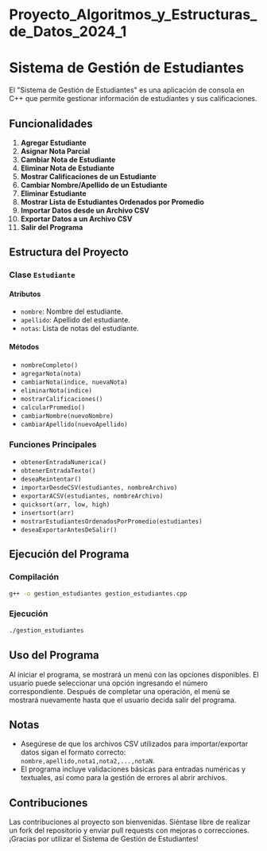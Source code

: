 # Proyecto_Algoritmos_y_Estructuras_de_Datos_2024_1


# Sistema de Gestión de Estudiantes

El "Sistema de Gestión de Estudiantes" es una aplicación de consola en C++ que permite gestionar información de estudiantes y sus calificaciones. 

## Funcionalidades

1. **Agregar Estudiante**
2. **Asignar Nota Parcial**
3. **Cambiar Nota de Estudiante**
4. **Eliminar Nota de Estudiante**
5. **Mostrar Calificaciones de un Estudiante**
6. **Cambiar Nombre/Apellido de un Estudiante**
7. **Eliminar Estudiante**
8. **Mostrar Lista de Estudiantes Ordenados por Promedio**
9. **Importar Datos desde un Archivo CSV**
10. **Exportar Datos a un Archivo CSV**
11. **Salir del Programa**

## Estructura del Proyecto

### Clase `Estudiante`

#### Atributos
- `nombre`: Nombre del estudiante.
- `apellido`: Apellido del estudiante.
- `notas`: Lista de notas del estudiante.

#### Métodos
- `nombreCompleto()`
- `agregarNota(nota)`
- `cambiarNota(indice, nuevaNota)`
- `eliminarNota(indice)`
- `mostrarCalificaciones()`
- `calcularPromedio()`
- `cambiarNombre(nuevoNombre)`
- `cambiarApellido(nuevoApellido)`

### Funciones Principales

- `obtenerEntradaNumerica()`
- `obtenerEntradaTexto()`
- `deseaReintentar()`
- `importarDesdeCSV(estudiantes, nombreArchivo)`
- `exportarACSV(estudiantes, nombreArchivo)`
- `quicksort(arr, low, high)`
- `insertsort(arr)`
- `mostrarEstudiantesOrdenadosPorPromedio(estudiantes)`
- `deseaExportarAntesDeSalir()`

## Ejecución del Programa

### Compilación

```sh
g++ -o gestion_estudiantes gestion_estudiantes.cpp
```

### Ejecución

```sh
./gestion_estudiantes
```

## Uso del Programa

Al iniciar el programa, se mostrará un menú con las opciones disponibles. El usuario puede seleccionar una opción ingresando el número correspondiente. Después de completar una operación, el menú se mostrará nuevamente hasta que el usuario decida salir del programa.

## Notas

- Asegúrese de que los archivos CSV utilizados para importar/exportar datos sigan el formato correcto: `nombre,apellido,nota1,nota2,...,notaN`.
- El programa incluye validaciones básicas para entradas numéricas y textuales, así como para la gestión de errores al abrir archivos.

## Contribuciones

Las contribuciones al proyecto son bienvenidas. Siéntase libre de realizar un fork del repositorio y enviar pull requests con mejoras o correcciones.
¡Gracias por utilizar el Sistema de Gestión de Estudiantes!
